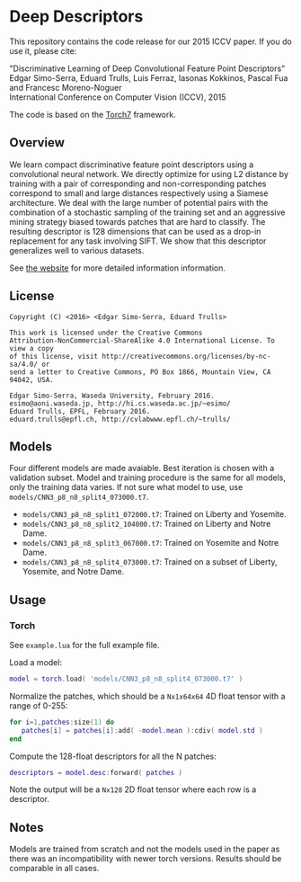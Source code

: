 # Deep Descriptors

This repository contains the code release for our 2015 ICCV paper. If you do use it, please cite:

"Discriminative Learning of Deep Convolutional Feature Point Descriptors"  
Edgar Simo-Serra, Eduard Trulls, Luis Ferraz, Iasonas Kokkinos, Pascal Fua and Francesc Moreno-Noguer  
International Conference on Computer Vision (ICCV), 2015

The code is based on the [Torch7](http://torch.ch) framework.

## Overview

We learn compact discriminative feature point descriptors using a convolutional
neural network. We directly optimize for using L2 distance by training with a
pair of corresponding and non-corresponding patches correspond to small and
large distances respectively using a Siamese architecture. We deal with the
large number of potential pairs with the combination of a stochastic sampling
of the training set and an aggressive mining strategy biased towards patches
that are hard to classify. The resulting descriptor is 128 dimensions that can
be used as a drop-in replacement for any task involving SIFT. We show that this
descriptor generalizes well to various datasets.

See [the website](http://hi.cs.waseda.ac.jp/~esimo/research/deepdesc/) for more
detailed information information.

## License

```
Copyright (C) <2016> <Edgar Simo-Serra, Eduard Trulls>

This work is licensed under the Creative Commons
Attribution-NonCommercial-ShareAlike 4.0 International License. To view a copy
of this license, visit http://creativecommons.org/licenses/by-nc-sa/4.0/ or
send a letter to Creative Commons, PO Box 1866, Mountain View, CA 94042, USA.

Edgar Simo-Serra, Waseda University, February 2016.
esimo@aoni.waseda.jp, http://hi.cs.waseda.ac.jp/~esimo/
Eduard Trulls, EPFL, February 2016.
eduard.trulls@epfl.ch, http://cvlabwww.epfl.ch/~trulls/
```

## Models

Four different models are made avaiable. Best iteration is chosen with a
validation subset. Model and training procedure is the same for all models,
only the training data varies. If not sure what model to use, use
`models/CNN3_p8_n8_split4_073000.t7`.

* `models/CNN3_p8_n8_split1_072000.t7`: Trained on Liberty and Yosemite.
* `models/CNN3_p8_n8_split2_104000.t7`: Trained on Liberty and Notre Dame.
* `models/CNN3_p8_n8_split3_067000.t7`: Trained on Yosemite and Notre Dame.
* `models/CNN3_p8_n8_split4_073000.t7`: Trained on a subset of Liberty, Yosemite, and Notre Dame.

## Usage

### Torch

See `example.lua` for the full example file.

Load a model:

```lua
model = torch.load( 'models/CNN3_p8_n8_split4_073000.t7' )
```

Normalize the patches, which should be a `Nx1x64x64` 4D float tensor with a range of 0-255:

```lua
for i=1,patches:size(1) do
   patches[i] = patches[i]:add( -model.mean ):cdiv( model.std )
end

```

Compute the 128-float descriptors for all the N patches:

```lua
descriptors = model.desc:forward( patches )
```

Note the output will be a `Nx128` 2D float tensor where each row is a descriptor.

## Notes

Models are trained from scratch and not the models used in the paper as there
was an incompatibility with newer torch versions. Results should be comparable
in all cases.




